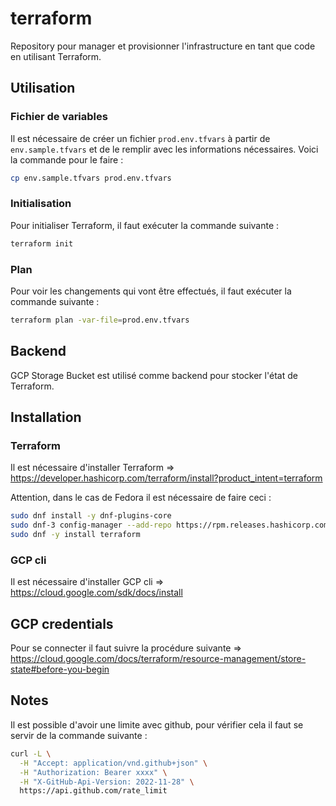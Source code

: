 # terraform
Repository pour manager et provisionner l'infrastructure en tant que code en utilisant Terraform.

## Utilisation
### Fichier de variables
Il est nécessaire de créer un fichier `prod.env.tfvars` à partir de `env.sample.tfvars` et de le remplir avec les informations nécessaires.
Voici la commande pour le faire :
```bash
cp env.sample.tfvars prod.env.tfvars
```

### Initialisation
Pour initialiser Terraform, il faut exécuter la commande suivante :
```bash
terraform init
```

### Plan
Pour voir les changements qui vont être effectués, il faut exécuter la commande suivante :
```bash
terraform plan -var-file=prod.env.tfvars
```

## Backend
GCP Storage Bucket est utilisé comme backend pour stocker l'état de Terraform.

## Installation
### Terraform
Il est nécessaire d'installer Terraform => https://developer.hashicorp.com/terraform/install?product_intent=terraform

Attention, dans le cas de Fedora il est nécessaire de faire ceci :
```bash
sudo dnf install -y dnf-plugins-core
sudo dnf-3 config-manager --add-repo https://rpm.releases.hashicorp.com/fedora/hashicorp.repo
sudo dnf -y install terraform
```

### GCP cli
Il est nécessaire d'installer GCP cli => https://cloud.google.com/sdk/docs/install

## GCP credentials
Pour se connecter il faut suivre la procédure suivante => https://cloud.google.com/docs/terraform/resource-management/store-state#before-you-begin

## Notes

Il est possible d'avoir une limite avec github, pour vérifier cela il faut se servir de la commande suivante :

```bash
curl -L \
  -H "Accept: application/vnd.github+json" \
  -H "Authorization: Bearer xxxx" \
  -H "X-GitHub-Api-Version: 2022-11-28" \
  https://api.github.com/rate_limit
```